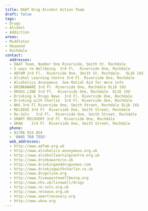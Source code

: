 ```yaml
---
title: DAAT Drug Alcohol Action Team
draft: false
tags:
- Drugs
- Alcohol
- Addiction
areas:
- Middleton
- Heywood
- Rochdale
contact:
  addresses:
  - DAAT Team, Number One Riverside, Smith St. Rochdale
  - 5 ways to Wellbeing  3rd Fl.  Riverside One, Rochdale
  - ADFAM 3rd Fl.  Riverside One, Smith St. Rochdale.  OL16 1XU
  - Alcohol Learning Centre 3rd Fl. Riverside One, Rochdale
  - Alcoholics Anonymous  See Mutial Aid for more info
  - DRINKAWARE 3rd Fl  Riverside One, Rochdale OL16 1XU
  - DRUGS LINE 3rd Fl.  Riverside One, Rochdale  OL16 1XU
  - Drinking & Drugs News  3rd Fl. Riverside One, Rochdale
  - Drinking with Charlie  3rd Fl. Riverside One, Rochdale
  - NHS 3rd Fl Riverside One, Smith Street, Rochdale OL16 1XU
  - RELEASE 3rd Fl  Riverside One, Smith Street, Rochdale
  - Re-Solv   3rd Fl.  Riverside One, Smith Street, Rochdale
  - SMART RECOVERY 3rd Fl  Riverside One, Rochdale
  - UKNA    3rd Fl  Riverside One, Smith Street, Rochdale
  phone:
  - 01706 924 854
  - '0845 769 7555'
  web_addresses:
  - http://www.adfam.org.uk
  - http://www.alcoholics-anonymous.org.uk
  - http://www.alcohollearningcentre.org.uk
  - http://www.drinkaware/co.uk
  - http://www.drinkinganddrugsnews.com
  - http://www.drinkingwithcharlie.co.uk
  - http://www.drugsline.org
  - http://www.fivewaystowellbeing.org
  - http://www.nhs.uk/livewell/drugs
  - http://www.re-solv.org.uk
  - http://www.release.org.uk
  - http://www.smartrecovery.org
  - http://www.ukna.org
---
```


